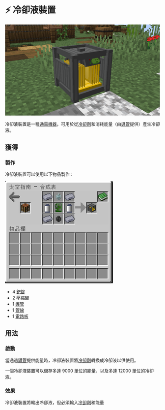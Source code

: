 # ⚡ 冷卻液裝置

![](<../.gitbook/assets/image (216) (1) (1) (1) (1) (1).png>)

冷卻液裝置是一種[通電機器](../space/energy-systems.md)，可用於從[冷卻劑](Coolant-Cell.md)和消耗能量（由[導管](Conduit.md)提供）產生冷卻液。

## 獲得

### 製作

冷卻液裝置可以使用以下物品製作：

![](<../.gitbook/assets/image (214) (1) (1).png>)

* 4 [鈀錠](palladium-ingot.md)
* 2 [壓縮罐](Compressed-Tank.md)
* 1 [導管](Conduit.md)
* 1 [管線](Pipe.md)
* 1 [電路板](Circuit-Board.md)

## 用法

### 啟動

當通過[導管](Conduit.md)提供能量時，冷卻液裝置將[冷卻劑](Coolant-Cell.md)轉換成冷卻液以供使用。

一個冷卻液裝置可以儲存多達 9000 單位的能量，以及多達 12000 單位的冷卻液。

### 效果

冷卻液裝置將輸出冷卻液，但必須輸入[冷卻劑](Coolant-Cell.md)和能量
